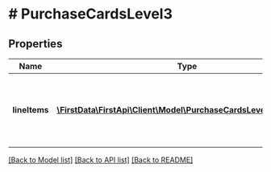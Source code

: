 # # PurchaseCardsLevel3

## Properties

Name | Type | Description | Notes
------------ | ------------- | ------------- | -------------
**lineItems** | [**\FirstData\FirstApi\Client\Model\PurchaseCardsLevel3LineItems[]**](PurchaseCardsLevel3LineItems.md) | Line items of monitoring and controlling corporate expenditures data. | 

[[Back to Model list]](../../README.md#documentation-for-models) [[Back to API list]](../../README.md#documentation-for-api-endpoints) [[Back to README]](../../README.md)


